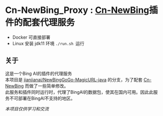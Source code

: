 # Cn-NewBing_Proxy : [Cn-NewBing](https://github.com/IMxingyus/Cn-NewBing "Cn-NewBing")插件的配套代理服务

- Docker 可直接部署  
- Linux 安装 jdk11 环境 `./run.sh `运行  

## 关于
这是一个Bing AI的插件的代理服务  
本项目是 [jianjianai/NewBingGoGo-MagicURL-java](https://github.com/jianjianai/NewBingGoGo-MagicURL-java "jianjianai/NewBingGoGo-MagicURL-java") 的分支，为了配套 [Cn-NewBing](https://github.com/IMxingyus/Cn-NewBing "Cn-NewBing") 而做了一些简单修改。  
此服务和插件同时运行时，代理了BingAI的数据包，使其在国内可用。因此此服务不可部署在BingAI不支持的地区。  

*本项目仅供学习和交流*
